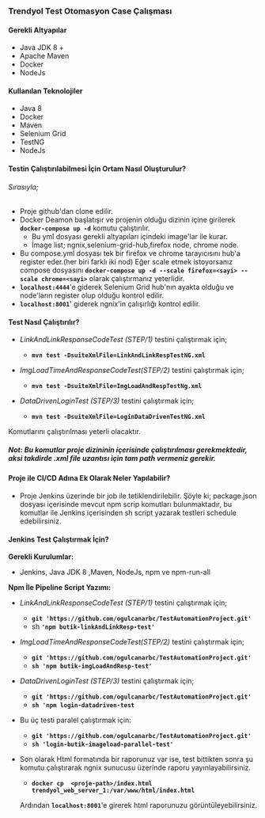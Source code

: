 ### Trendyol Test Otomasyon Case Çalışması

#### Gerekli Altyapılar
* Java JDK 8 +
* Apache Maven
* Docker
* NodeJs

#### Kullanılan Teknolojiler
* Java 8
* Docker
* Maven
* Selenium Grid
* TestNG
* NodeJs

#### Testin Çalıştırılabilmesi İçin Ortam Nasıl Oluşturulur?

###### Sırasıyla;

* Proje github'dan clone edilir.
* Docker Deamon başlatışır ve projenin olduğu dizinin içine girilerek **`docker-compose up -d`**  komutu çalıştırılır.
    * Bu yml dosyası gerekli altyapıları içindeki image'lar ile kurar. 
    * İmage list; ngnix,selenium-grid-hub,firefox node, chrome node.
* Bu compose.yml dosyası tek bir firefox ve chrome tarayıcısını hub'a register eder.(her biri farklı iki nod) Eğer scale etmek istoyorsanız compose dosyasını **`docker-compose up -d --scale firefox=<sayi> --scale chrome=<sayi>`**
olarak çalıştırmanız yeterlidir.
* **`localhost:4444`**'e giderek Selenium Grid hub'nın ayakta olduğu ve node'ların register olup olduğu kontrol edilir.
* **`localhost:8001`**' giderek ngnix'in çalışırlığı kontrol edilir.

#### Test Nasıl Çalıştırılır?

* _LinkAndLinkResponseCodeTest (STEP/1)_ testini çalıştırmak için;
    *   **`mvn test -DsuiteXmlFile=LinkAndLinkRespTestNG.xml`**

* _ImgLoadTimeAndResponseCodeTest(STEP/2)_ testini çalıştırmak için;
    *   **`mvn test -DsuiteXmlFile=ImgLoadAndRespTestNg.xml`**
    
* _DataDrivenLoginTest (STEP/3)_ testini çalıştırmak için;
    *   **`mvn test -DsuiteXmlFile=LoginDataDrivenTestNG.xml`**
    
Komutlarını çalıştırılması yeterli olacaktır.

##### Not: Bu komutlar proje dizininin içerisinde çalıştırılması gerekmektedir, aksi takdirde .xml file uzantısı için tam path vermeniz gerekir.

#### Proje ile CI/CD Adına Ek Olarak Neler Yapılabilir?

* Proje Jenkins üzerinde bir job ile tetiklendirilebilir.
Şöyle ki;
package.json dosyası içerisinde mevcut npm scrip komutları bulunmaktadır, bu komutlar ile Jenkins içerisinden sh script yazarak 
testleri schedule edebilirsiniz.

#### Jenkins Test Çalıştırmak İçin?

**Gerekli Kurulumlar:**
* Jenkins, Java JDK 8 ,Maven, NodeJs, npm ve npm-run-all

**Npm İle Pipeline Script Yazımı:**

* _LinkAndLinkResponseCodeTest (STEP/1)_ testini çalıştırmak için;
    * **`git 'https://github.com/ogulcanarbc/TestAutomationProject.git'`**
    * sh **`'npm butik-linkAndLinkResp-test'`**

* _ImgLoadTimeAndResponseCodeTest(STEP/2)_ testini çalıştırmak için;
    * **`git 'https://github.com/ogulcanarbc/TestAutomationProject.git'`**
    * **`sh 'npm butik-imgLoadAndResp-test'`**
                
 * _DataDrivenLoginTest (STEP/3)_ testini çalıştırmak için;
    * **`git 'https://github.com/ogulcanarbc/TestAutomationProject.git'`**
    * **`sh 'npm login-datadriven-test`**
                        
 * Bu üç testi paralel çalıştırmak için:
    * **`git 'https://github.com/ogulcanarbc/TestAutomationProject.git'`**
    * **`sh 'login-butik-imageload-parallel-test'`**
                                
* Son olarak Html formatında bir raporunuz var ise, test bittikten sonra şu komutu çalıştırarak ngnix sunucusu üzerinde raporu yayınlayabilirsiniz.
    
    *   **`docker cp  <proje-path>/index.html trendyol_web_server_1:/var/www/html/index.html`**
    
    Ardından **`localhost:8001`**'e girerek html raporunuzu görüntüleyebilirsiniz.
